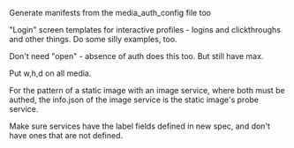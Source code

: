 Generate manifests from the media_auth_config file too

"Login" screen templates for interactive profiles - logins and clickthroughs and other things.
Do some silly examples, too.

Don't need "open" - absence of auth does this too. But still have max.

Put w,h,d on all media.

For the pattern of a static image with an image service, where both must be authed, the info.json of the image service is the static image's probe service.


Make sure services have the label fields defined in new spec, and don't have ones that are not defined.
